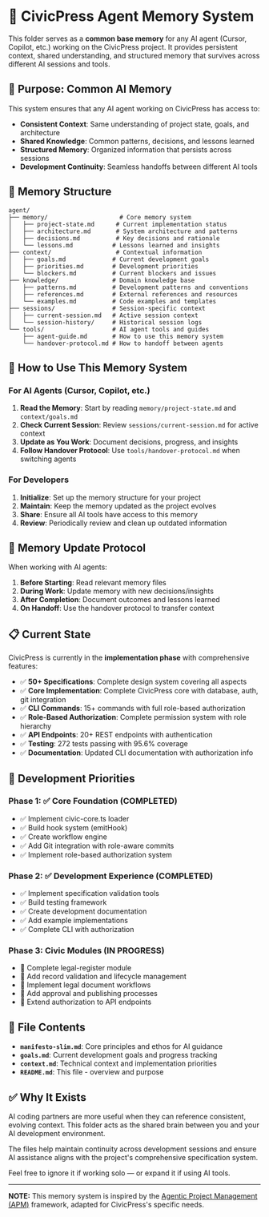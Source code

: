 # 🤖 CivicPress Agent Memory System

This folder serves as a **common base memory** for any AI agent (Cursor,
Copilot, etc.) working on the CivicPress project. It provides persistent
context, shared understanding, and structured memory that survives across
different AI sessions and tools.

## 🧠 **Purpose: Common AI Memory**

This system ensures that any AI agent working on CivicPress has access to:

- **Consistent Context**: Same understanding of project state, goals, and
  architecture
- **Shared Knowledge**: Common patterns, decisions, and lessons learned
- **Structured Memory**: Organized information that persists across sessions
- **Development Continuity**: Seamless handoffs between different AI tools

## 📁 **Memory Structure**

```
agent/
├── memory/                    # Core memory system
│   ├── project-state.md      # Current implementation status
│   ├── architecture.md       # System architecture and patterns
│   ├── decisions.md          # Key decisions and rationale
│   └── lessons.md           # Lessons learned and insights
├── context/                  # Contextual information
│   ├── goals.md             # Current development goals
│   ├── priorities.md        # Development priorities
│   └── blockers.md          # Current blockers and issues
├── knowledge/               # Domain knowledge base
│   ├── patterns.md          # Development patterns and conventions
│   ├── references.md        # External references and resources
│   └── examples.md          # Code examples and templates
├── sessions/                # Session-specific context
│   ├── current-session.md   # Active session context
│   └── session-history/     # Historical session logs
└── tools/                   # AI agent tools and guides
    ├── agent-guide.md       # How to use this memory system
    └── handover-protocol.md # How to handoff between agents
```

## 🎯 **How to Use This Memory System**

### For AI Agents (Cursor, Copilot, etc.)

1. **Read the Memory**: Start by reading `memory/project-state.md` and
   `context/goals.md`
2. **Check Current Session**: Review `sessions/current-session.md` for active
   context
3. **Update as You Work**: Document decisions, progress, and insights
4. **Follow Handover Protocol**: Use `tools/handover-protocol.md` when switching
   agents

### For Developers

1. **Initialize**: Set up the memory structure for your project
2. **Maintain**: Keep the memory updated as the project evolves
3. **Share**: Ensure all AI tools have access to this memory
4. **Review**: Periodically review and clean up outdated information

## 🔄 **Memory Update Protocol**

When working with AI agents:

1. **Before Starting**: Read relevant memory files
2. **During Work**: Update memory with new decisions/insights
3. **After Completion**: Document outcomes and lessons learned
4. **On Handoff**: Use the handover protocol to transfer context

## 📋 Current State

CivicPress is currently in the **implementation phase** with comprehensive
features:

- ✅ **50+ Specifications**: Complete design system covering all aspects
- ✅ **Core Implementation**: Complete CivicPress core with database, auth, git
  integration
- ✅ **CLI Commands**: 15+ commands with full role-based authorization
- ✅ **Role-Based Authorization**: Complete permission system with role
  hierarchy
- ✅ **API Endpoints**: 20+ REST endpoints with authentication
- ✅ **Testing**: 272 tests passing with 95.6% coverage
- ✅ **Documentation**: Updated CLI documentation with authorization info

## 🎯 Development Priorities

### Phase 1: ✅ Core Foundation (COMPLETED)

- ✅ Implement civic-core.ts loader
- ✅ Build hook system (emitHook)
- ✅ Create workflow engine
- ✅ Add Git integration with role-aware commits
- ✅ Implement role-based authorization system

### Phase 2: ✅ Development Experience (COMPLETED)

- ✅ Implement specification validation tools
- ✅ Build testing framework
- ✅ Create development documentation
- ✅ Add example implementations
- ✅ Complete CLI with authorization

### Phase 3: Civic Modules (IN PROGRESS)

- 🔄 Complete legal-register module
- 🔄 Add record validation and lifecycle management
- 🔄 Implement legal document workflows
- 🔄 Add approval and publishing processes
- 🔄 Extend authorization to API endpoints

## 📁 File Contents

- **`manifesto-slim.md`**: Core principles and ethos for AI guidance
- **`goals.md`**: Current development goals and progress tracking
- **`context.md`**: Technical context and implementation priorities
- **`README.md`**: This file - overview and purpose

## ✅ Why It Exists

AI coding partners are more useful when they can reference consistent, evolving
context. This folder acts as the shared brain between you and your AI
development environment.

The files help maintain continuity across development sessions and ensure AI
assistance aligns with the project's comprehensive specification system.

Feel free to ignore it if working solo — or expand it if using AI tools.

---

**NOTE:** This memory system is inspired by the
[Agentic Project Management (APM)](https://github.com/sdi2200262/agentic-project-management)
framework, adapted for CivicPress's specific needs.
